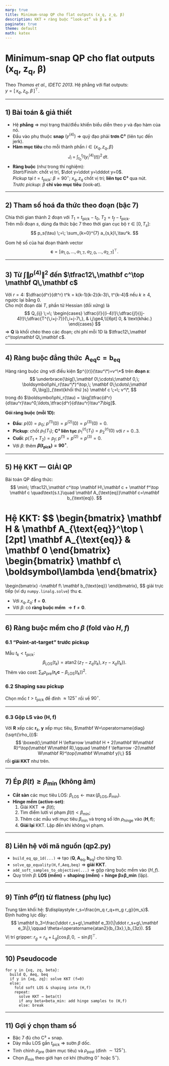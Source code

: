 ```yaml
---
marp: true
title: Minimum‑snap QP cho flat outputs (x_q, z_q, β)
description: KKT + ràng buộc “look‑at” và β ≥ 0
paginate: true
theme: default
math: katex
---
```



# Minimum‑snap QP cho flat outputs (x<sub>q</sub>, z<sub>q</sub>, β)

Theo *Thomas et al., IDETC 2013*. Hệ phẳng với flat outputs:  
$y = [\,x_q,\; z_q,\; \beta\,]^\top$.  

---

## 1) Bài toán & giả thiết

- Hệ **phẳng** $\Rightarrow$ mọi trạng thái/điều khiển biểu diễn theo $y$ và đạo hàm của nó.  
- Đầu vào phụ thuộc **snap** $\big(y^{(4)}\big)$ $\Rightarrow$ quỹ đạo phải **trơn C³** (liên tục đến jerk).  
- **Hàm mục tiêu** cho mỗi thành phần $i \in \{x_q,z_q,\beta\}$  
  $$
  J_i \;=\; \int_{t_0}^{t_f} \big(y_i^{(4)}(t)\big)^2\, dt.
  $$
- **Ràng buộc** (như trong thí nghiệm):  
  *Start/Finish*: chốt vị trí, $\dot y=\ddot y=\dddot y=0$.  
  *Pickup* tại $t=t_{\text{pick}}$: $\beta=90^\circ$; $x_q,z_q$ chốt vị trí; **liên tục C³** qua nút.  
  *Trước pickup*: $\beta$ **chỉ vào mục tiêu** (look‑at).

---

## 2) Tham số hoá đa thức theo đoạn (bậc 7)

Chia thời gian thành 2 đoạn với $T_1=t_{\text{pick}}-t_0$, $T_2=t_f-t_{\text{pick}}$.  
Trên mỗi đoạn $s$, dùng đa thức bậc 7 theo thời gian cục bộ $\tau\in[0,T_s]$:
$$
p_s(\tau) \;=\; \sum_{k=0}^{7} a_{s,k}\,\tau^k.
$$

Gom hệ số của hai đoạn thành vector
$$
\mathbf c=\big[a_{1,0},\ldots,a_{1,7},\; a_{2,0},\ldots,a_{2,7}\big]^\top.
$$

---

## 3) Từ $\displaystyle \int \big\|p^{(4)}\big\|^2$ đến $\tfrac12\,\mathbf c^\top \mathbf Q\,\mathbf c$

Với $r=4$: $\dfrac{d^r}{dt^r} t^k = k(k-1)(k-2)(k-3)\, t^{k-4}$ nếu $k\ge4$, ngược lại bằng $0$.  
Cho một đoạn dài $T$, phần tử Hessian (đối xứng) là
$$
Q_{ij} \;=\;
\begin{cases}
\dfrac{i!}{(i-4)!}\;\dfrac{j!}{(j-4)!}\;\dfrac{T^{\,i+j-7}}{\,i+j-7\,}, & i,j\ge4,\\[6pt]
0, & \text{khác.}
\end{cases}
$$
$\Rightarrow$ $\mathbf Q$ là khối chéo theo các đoạn; chi phí mỗi 1D là $\tfrac12\,\mathbf c^\top\mathbf Q\,\mathbf c$.

---

## 4) Ràng buộc đẳng thức $\,\mathbf A_{\text{eq}}\mathbf c=\mathbf b_{\text{eq}}$

Hàng ràng buộc ứng với điều kiện $p^{(r)}(\tau^\*)=v^\*$ trên **đoạn $s$**:
$$
\underbrace{\big[\,\mathbf 0\;\cdots\;\mathbf 0,\; \boldsymbol\phi_r(\tau^\*)^\top,\; \mathbf 0\;\cdots\;\mathbf 0\,\big]}_{\text{khối thứ }s}
\mathbf c \;=\; v^\*,
$$
trong đó $\boldsymbol\phi_r(\tau) = \big[\tfrac{d^r}{d\tau^r}\tau^0,\ldots,\tfrac{d^r}{d\tau^r}\tau^7\big]$.

**Gói ràng buộc (mỗi 1D):**  
- **Đầu**: $p(0)=p_0$; $p^{(1)}(0)=p^{(2)}(0)=p^{(3)}(0)=0$.  
- **Pickup**: chốt $p_1(T_1)$; **C³ liên tục** $p_1^{(r)}(T_1)=p_2^{(r)}(0)$ với $r=0..3$.  
- **Cuối**: $p(T_1{+}T_2)=p_f$; $p^{(1)}=p^{(2)}=p^{(3)}=0$.  
- Với $\beta$: thêm **$\beta(t_{\text{pick}})=90^\circ$**.

---

## 5) Hệ KKT — GIẢI QP

Bài toán QP đẳng thức:
$$
\min\; \tfrac12\,\mathbf c^\top \mathbf H\,\mathbf c + \mathbf f^\top \mathbf c
\quad\text{s.t.}\quad
\mathbf A_{\text{eq}}\mathbf c=\mathbf b_{\text{eq}}.
$$

Hệ **KKT**:
$$
\begin{bmatrix}
\mathbf H & \mathbf A_{\text{eq}}^\top \\[2pt]
\mathbf A_{\text{eq}} & \mathbf 0
\end{bmatrix}
\begin{bmatrix}
\mathbf c\\ \boldsymbol\lambda
\end{bmatrix}
=
\begin{bmatrix}
-\mathbf f\\ \mathbf b_{\text{eq}}
\end{bmatrix},
$$
giải trực tiếp (ví dụ `numpy.linalg.solve`) thu $\mathbf c$.  
- Với $x_q,z_q$: $\mathbf f=\mathbf 0$.  
- Với $\beta$: có **ràng buộc mềm** $\Rightarrow \mathbf f\ne \mathbf 0$.

---

## 6) Ràng buộc mềm cho $\beta$ (fold vào $H,f$)

### 6.1 “Point‑at‑target” trước pickup
Mẫu $t_k<t_{\text{pick}}$:  
$$
\beta_{\text{LOS}}(t_k)=\operatorname{atan2}\big(z_T-z_q(t_k),\, x_T-x_q(t_k)\big).
$$
Thêm vào cost: $\sum_k \rho_{\text{pre}}\big(\mathbf r_k\mathbf c-\beta_{\text{LOS}}(t_k)\big)^2$.

### 6.2 Shaping sau pickup
Chọn mốc $t>t_{\text{pick}}$ để đỉnh $\approx125^\circ$ rồi về $90^\circ$.

---

### 6.3 Gộp LS vào $(\mathbf H,\mathbf f)$
Với $\mathbf R$ xếp các $\mathbf r_k$, $\mathbf y$ xếp mục tiêu, $\mathbf W=\operatorname{diag}(\sqrt{\rho_i})$:
$$
\boxed{\;\mathbf H \leftarrow \mathbf H + 2(\mathbf W\mathbf R)^\top(\mathbf W\mathbf R),\qquad
\mathbf f \leftarrow -2(\mathbf W\mathbf R)^\top(\mathbf W\mathbf y)\;}
$$
rồi **giải KKT** như trên.

---

## 7) Ép $\beta(t)\ge \beta_{\min}$ (không âm)

- **Cắt sàn** các mục tiêu LOS: $\beta_{\text{LOS}}\gets\max(\beta_{\text{LOS}},\,\beta_{\min})$.  
- **Hinge mềm (active‑set)**:
  1) Giải KKT $\Rightarrow \beta(t)$;  
  2) Tìm điểm lưới vi phạm $\beta(t)<\beta_{\min}$;  
  3) Thêm các mẫu với mục tiêu $\beta_{\min}$ và trọng số lớn $\rho_{\text{hinge}}$ vào $(\mathbf H,\mathbf f)$;  
  4) **Giải lại** KKT. Lặp đến khi không vi phạm.

---

## 8) Liên hệ với mã nguồn (qp2.py)

- `build_eq_qp_1d(...)` $\Rightarrow$ tạo $(\mathbf Q,\mathbf A_{\text{eq}},\mathbf b_{\text{eq}})$ cho từng 1D.  
- `solve_qp_equality(H,f,Aeq,beq)` $\Rightarrow$ **giải KKT**.  
- `add_soft_samples_to_objective(...)` $\Rightarrow$ gộp ràng buộc mềm vào $(H,f)$.  
- Quy trình $\beta$: **LOS (mềm)** + **shaping (mềm)** + **hinge β≥β_min** (lặp).

---

## 9) Tính $\theta^d(t)$ từ flatness (phụ lục)

Trung tâm khối hệ: $\displaystyle r_s=\frac{m_q r_q+m_g r_g}{m_s}$.  
Định hướng lực đẩy:
$$
\mathbf b_3=\frac{\ddot r_s+g\,\mathbf e_3}{\|\ddot r_s+g\,\mathbf e_3\|},\qquad
\theta=\operatorname{atan2}(b_{3x},\,b_{3z}).
$$
Vị trí gripper: $r_g=r_q+L_g[\cos\beta,\,0,\,-\sin\beta]^\top$.

---

## 10) Pseudocode

```
for y in {xq, zq, beta}:
  build Q, Aeq, beq
  if y in {xq, zq}: solve KKT (f=0)
  else:
    fold soft LOS & shaping into (H,f)
    repeat:
      solve KKT → beta(t)
      if any beta<beta_min: add hinge samples to (H,f)
      else: break
```

---

## 11) Gợi ý chọn tham số

- Bậc 7 đủ cho C³ + snap.  
- Dày mẫu LOS gần $t_{\text{pick}}$ $\Rightarrow$ sườn $\beta$ dốc.  
- Tinh chỉnh $\rho_{\text{pre}}$ (bám mục tiêu) và $\rho_{\text{post}}$ (đỉnh $\sim 125^\circ$).  
- Chọn $\beta_{\min}$ theo giới hạn cơ khí (thường $0^\circ$ hoặc $5^\circ$).